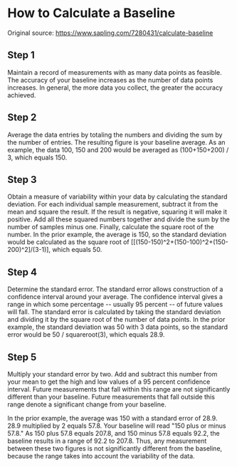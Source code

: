 # How to Calculate a Baseline

Original source: https://www.sapling.com/7280431/calculate-baseline

## Step 1

Maintain a record of measurements with as many data points as feasible. The accuracy of your baseline increases as the number of data points increases. In general, the more data you collect, the greater the accuracy achieved.

## Step 2

Average the data entries by totaling the numbers and dividing the sum by the number of entries. The resulting figure is your baseline average. As an example, the data 100, 150 and 200 would be averaged as (100+150+200) / 3, which equals 150.

## Step 3

Obtain a measure of variability within your data by calculating the standard deviation. For each individual sample measurement, subtract it from the mean and square the result. If the result is negative, squaring it will make it positive. Add all these squared numbers together and divide the sum by the number of samples minus one. Finally, calculate the square root of the number. In the prior example, the average is 150, so the standard deviation would be calculated as the square root of [[(150-150)^2+(150-100)^2+(150-200)^2]/(3-1)], which equals 50.

## Step 4

Determine the standard error. The standard error allows construction of a confidence interval around your average. The confidence interval gives a range in which some percentage -- usually 95 percent -- of future values will fall. The standard error is calculated by taking the standard deviation and dividing it by the square root of the number of data points. In the prior example, the standard deviation was 50 with 3 data points, so the standard error would be 50 / squareroot(3), which equals 28.9.


## Step 5

Multiply your standard error by two. Add and subtract this number from your mean to get the high and low values of a 95 percent confidence interval. Future measurements that fall within this range are not significantly different than your baseline. Future measurements that fall outside this range denote a significant change from your baseline.

In the prior example, the average was 150 with a standard error of 28.9. 28.9 multiplied by 2 equals 57.8. Your baseline will read "150 plus or minus 57.8." As 150 plus 57.8 equals 207.8, and 150 minus 57.8 equals 92.2, the baseline results in a range of 92.2 to 207.8. Thus, any measurement between these two figures is not significantly different from the baseline, because the range takes into account the variability of the data.
